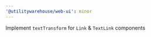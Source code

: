 ```yaml
---
'@utilitywarehouse/web-ui': minor
---
```


Implement `textTransform` for `Link` & `TextLink` components
